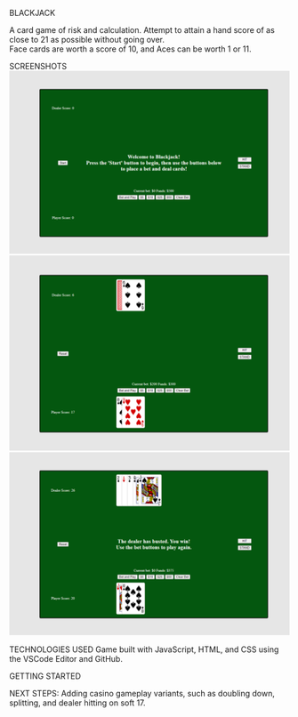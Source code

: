 BLACKJACK

A card game of risk and calculation.
Attempt to attain a hand score of as close to 21 as possible without going over.  
Face cards are worth a score of 10, and Aces can be worth 1 or 11.


SCREENSHOTS
![Home Screen](https://github.com/dhnguyen11/GAProject1/blob/main/screenshots/blackjack-home-screen.png?raw=true)
![Gameplay](https://github.com/dhnguyen11/GAProject1/blob/main/screenshots/blackjack-gameplay.png?raw=true)
![Win Screen](https://github.com/dhnguyen11/GAProject1/blob/main/screenshots/blackjack-win.png?raw=true)


TECHNOLOGIES USED
Game built with JavaScript, HTML, and CSS using the VSCode Editor and GitHub.


GETTING STARTED


NEXT STEPS: 
Adding casino gameplay variants, such as doubling down, splitting, and dealer hitting on soft 17.